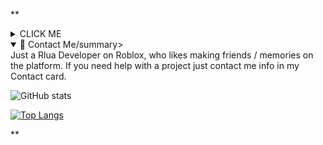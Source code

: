 **

<details><summary>CLICK ME</summary>
<p>

#### We can hide anything, even code!

    ```ruby
      puts "Hello World"
    ```

</p>
</details>

<details open>
<summary>📨 Contact Me/summary>
<br>
 Just a Rlua Developer on Roblox, who likes making friends / memories on the platform. If you need help with a project just contact me info in my Contact card.
</details>

![GitHub stats](https://github-readme-stats.vercel.app/api?username=AuthZero&show_icons=true&theme=synthwave)

[![Top Langs](https://github-readme-stats.vercel.app/api/top-langs/?username=AuthZero&theme=synthwave)](https://github.com/anuraghazra/github-readme-stats)


**

